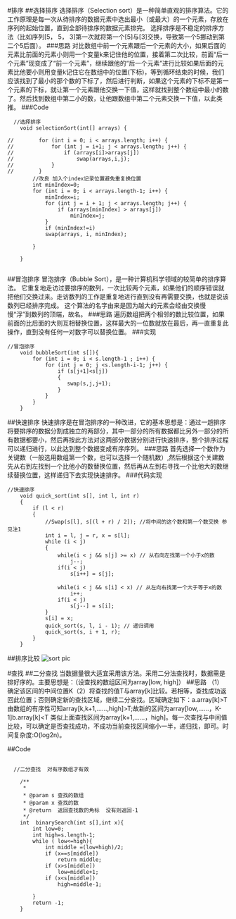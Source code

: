 #排序
##选择排序
选择排序（Selection sort）是一种简单直观的排序算法。它的工作原理是每一次从待排序的数据元素中选出最小（或最大）的一个元素，存放在序列的起始位置，直到全部待排序的数据元素排完。 选择排序是不稳定的排序方法（比如序列[5， 5， 3]第一次就将第一个[5]与[3]交换，导致第一个5挪动到第二个5后面）。
###思路
对比数组中前一个元素跟后一个元素的大小，如果后面的元素比前面的元素小则用一个变量k来记住他的位置，接着第二次比较，前面“后一个元素”现变成了“前一个元素”，继续跟他的“后一个元素”进行比较如果后面的元素比他要小则用变量k记住它在数组中的位置(下标)，等到循环结束的时候，我们应该找到了最小的那个数的下标了，然后进行判断，如果这个元素的下标不是第一个元素的下标，就让第一个元素跟他交换一下值，这样就找到整个数组中最小的数了。然后找到数组中第二小的数，让他跟数组中第二个元素交换一下值，以此类推。
###Code
```
  //选择排序
    void selectionSort(int[] arrays) {

//        for (int i = 0; i < arrays.length; i++) {
//            for (int j = i+1; j < arrays.length; j++) {
//                if (arrays[i]>arrays[j])
//                    swap(arrays,i,j);
//            }
//        }
        //改良 加入个index记录位置避免重复换位置
        int minIndex=0;
        for (int i = 0; i < arrays.length-1; i++) {
            minIndex=i;
            for (int j = i + 1; j < arrays.length; j++) {
                if (arrays[minIndex] > arrays[j])
                    minIndex=j;
            }
            if (minIndex!=i)
            swap(arrays, i, minIndex);

        }

    }


```


##冒泡排序
冒泡排序（Bubble Sort），是一种计算机科学领域的较简单的排序算法。
它重复地走访过要排序的数列，一次比较两个元素，如果他们的顺序错误就把他们交换过来。走访数列的工作是重复地进行直到没有再需要交换，也就是说该数列已经排序完成。
这个算法的名字由来是因为越大的元素会经由交换慢慢“浮”到数列的顶端，故名。
###思路
遍历数组把两个相邻的数比较位置，如果前面的比后面的大则互相替换位置，这样最大的一位数就放在最后，再一直重复此操作，直到没有任何一对数字可以替换位置。
###实现
```
//冒泡排序
    void bubbleSort(int s[]){
        for (int i = 0; i < s.length-1 ; i++) {
            for (int j = 0; j <s.length-i-1; j++) {
                if (s[j+1]<s[j])
                {
                   swap(s,j,j+1);
                }
            }
        }
    }
```

##快速排序
快速排序是在冒泡排序的一种改进，它的基本思想是：通过一趟排序将要排序的数据分割成独立的两部分，其中一部分的所有数据都比另外一部分的所有数据都要小，然后再按此方法对这两部分数据分别进行快速排序，整个排序过程可以递归进行，以此达到整个数据变成有序序列。
###思路
首先选择一个数作为关键数（一般选用数组第一个数，也可以选择一个随机数）,然后根据这个关建数先从右到左找到一个比他小的数替换位置，然后再从左到右寻找一个比他大的数继续替换位置，这样递归下去实现快速排序。
###代码实现
```
//快速排序
    void quick_sort(int s[], int l, int r)
    {
        if (l < r)
        {
            //Swap(s[l], s[(l + r) / 2]); //将中间的这个数和第一个数交换 参见注1
            int i = l, j = r, x = s[l];
            while (i < j)
            {
                while(i < j && s[j] >= x) // 从右向左找第一个小于x的数
                    j--;
                if(i < j)
                    s[i++] = s[j];

                while(i < j && s[i] < x) // 从左向右找第一个大于等于x的数
                    i++;
                if(i < j)
                    s[j--] = s[i];
            }
            s[i] = x;
            quick_sort(s, l, i - 1); // 递归调用
            quick_sort(s, i + 1, r);
        }
    }
```
##排序比较
![sort pic](https://github.com/litian1a/AndrodNote/blob/master/pic/sortPic.jpg)

#查找
##二分查找
当数据量很大适宜采用该方法。采用二分法查找时，数据需是排好序的。主要思想是：（设查找的数组区间为array[low, high]）
##思路
（1）确定该区间的中间位置K（2）将查找的值T与array[k]比较。若相等，查找成功返回此位置；否则确定新的查找区域，继续二分查找。区域确定如下：a.array[k]>T 由数组的有序性可知array[k,k+1,……,high]>T;故新的区间为array[low,……，K-1]b.array[k]<T 类似上面查找区间为array[k+1,……，high]。每一次查找与中间值比较，可以确定是否查找成功，不成功当前查找区间缩小一半，递归找，即可。时间复杂度:O(log2n)。


##Code
```

  //二分查找  对有序数组才有效

    /**
     *
     * @param s 查找的数组
     * @param x 查找的数
     * @return  返回查找数的角标  没有则返回-1
     */
    int  binarySearch(int s[],int x){
        int low=0;
        int high=s.length-1;
        while ( low<=high){
            int middle =(low+high)/2;
            if (x==s[middle])
                return middle;
            if (x>s[middle])
                low=middle+1;
            if (x<s[middle])
                high=middle-1;

        }
        return -1;
    }


